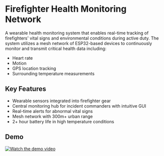 # Firefighter Health Monitoring Network

A wearable health monitoring system that enables real-time tracking of firefighters' vital signs and environmental conditions during active duty. The system utilizes a mesh network of ESP32-based devices to continuously monitor and transmit critical health data including:

- Heart rate
- Motion 
- GPS location tracking
- Surrounding temperature measurements

## Key Features
- Wearable sensors integrated into firefighter gear
- Central monitoring hub for incident commanders with intuitive GUI 
- Real-time alerts for abnormal vital signs
- Mesh network with 300m+ urban range
- 2+ hour battery life in high temperature conditions

## Demo
[![Watch the demo video](https://i9.ytimg.com/vi/pz7b-LwFBLg/mqdefault.jpg?sqp=CISK-boG-oaymwEmCMACELQB8quKqQMa8AEB-AH-CYAC0AWKAgwIABABGGUgZShlMA8=&rs=AOn4CLA3w-CXUf5nDf6PVQ3Sa9yk8L0Y1Q)](https://youtu.be/pz7b-LwFBLg)
